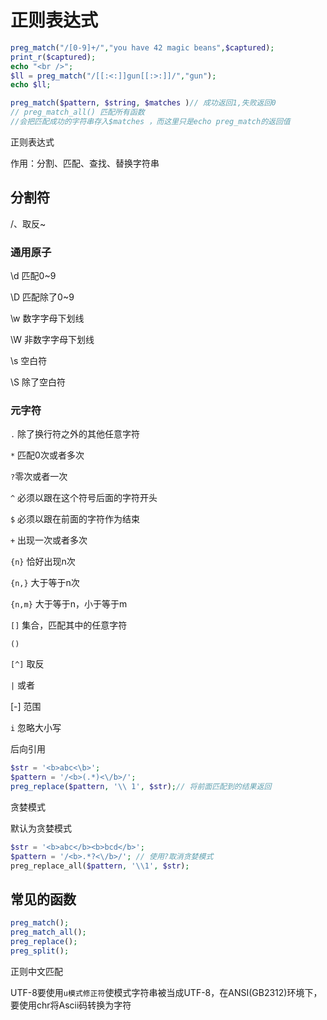 # 正则表达式

```php
preg_match("/[0-9]+/","you have 42 magic beans",$captured);
print_r($captured);
echo "<br />";
$ll = preg_match("/[[:<:]]gun[[:>:]]/","gun");
echo $ll;
```



```php
preg_match($pattern, $string, $matches )// 成功返回1,失败返回0
// preg_match_all() 匹配所有函数
//会把匹配成功的字符串存入$matches ，而这里只是echo preg_match的返回值
```

正则表达式

作用：分割、匹配、查找、替换字符串

## 分割符

 /、取反~

### 通用原子

\d  匹配0~9

\D 匹配除了0~9

\w 数字字母下划线

\W 非数字字母下划线

\s 空白符

\S 除了空白符

### 元字符

``.``  除了换行符之外的其他任意字符

``*`` 匹配0次或者多次

``?``零次或者一次 

``^`` 必须以跟在这个符号后面的字符开头

``$`` 必须以跟在前面的字符作为结束

``+`` 出现一次或者多次

``{n}`` 恰好出现n次

``{n,}`` 大于等于n次

``{n,m}`` 大于等于n，小于等于m

``[]`` 集合，匹配其中的任意字符

``()`` 

``[^]`` 取反

``|`` 或者

[-] 范围

``i`` 忽略大小写

后向引用

```php
$str = '<b>abc<\b>';
$pattern = '/<b>(.*)<\/b>/';
preg_replace($pattern, '\\ 1', $str);// 将前面匹配到的结果返回

```

贪婪模式

默认为贪婪模式

```php
$str = '<b>abc</b><b>bcd</b>';
$pattern = '/<b>.*?<\/b>/'; // 使用?取消贪婪模式
preg_replace_all($pattern, '\\1', $str);
```

## 常见的函数

```php
preg_match();
preg_match_all();
preg_replace();
preg_split();
```

正则中文匹配

UTF-8要使用``u模式修正符``使模式字符串被当成UTF-8，在ANSI(GB2312)环境下，要使用chr将Ascii码转换为字符

